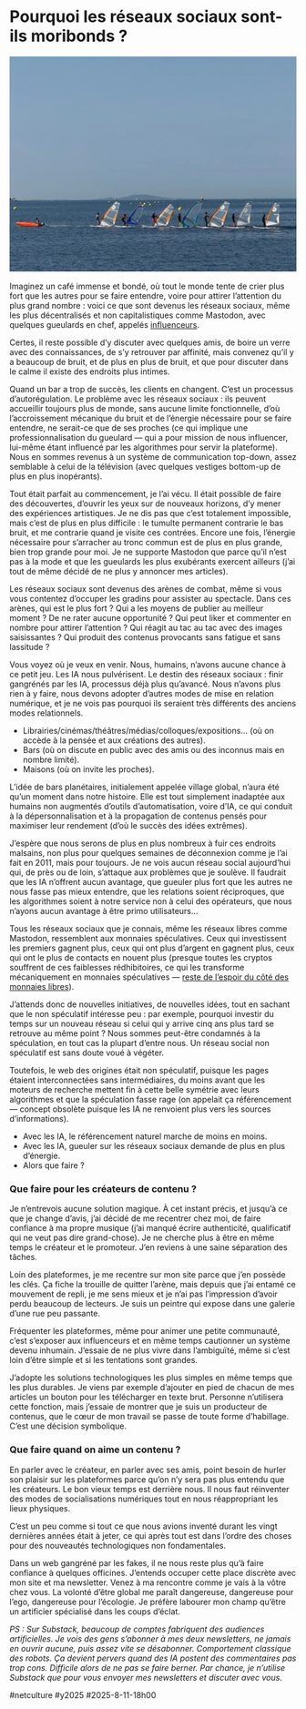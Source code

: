 # Pourquoi les réseaux sociaux sont-ils moribonds ?

![Véliplanchistes](_i/2025-08-07-103902-lamaison.webp)

Imaginez un café immense et bondé, où tout le monde tente de crier plus fort que les autres pour se faire entendre, voire pour attirer l’attention du plus grand nombre : voici ce que sont devenus les réseaux sociaux, même les plus décentralisés et non capitalistiques comme Mastodon, avec quelques gueulards en chef, appelés [influenceurs](https://tcrouzet.com/2025/08/08/non-influenceur/).

Certes, il reste possible d’y discuter avec quelques amis, de boire un verre avec des connaissances, de s’y retrouver par affinité, mais convenez qu’il y a beaucoup de bruit, et de plus en plus de bruit, et que pour discuter dans le calme il existe des endroits plus intimes. 

Quand un bar a trop de succès, les clients en changent. C’est un processus d’autorégulation. Le problème avec les réseaux sociaux : ils peuvent accueillir toujours plus de monde, sans aucune limite fonctionnelle, d’où l’accroissement mécanique du bruit et de l’énergie nécessaire pour se faire entendre, ne serait-ce que de ses proches (ce qui implique une professionnalisation du gueulard — qui a pour mission de nous influencer, lui-même étant influencé par les algorithmes pour servir la plateforme). Nous en sommes revenus à un système de communication top-down, assez semblable à celui de la télévision (avec quelques vestiges bottom-up de plus en plus inopérants).

Tout était parfait au commencement, je l’ai vécu. Il était possible de faire des découvertes, d’ouvrir les yeux sur de nouveaux horizons, d’y mener des expériences artistiques. Je ne dis pas que c’est totalement impossible, mais c’est de plus en plus difficile : le tumulte permanent contrarie le bas bruit, et me contrarie quand je visite ces contrées. Encore une fois, l’énergie nécessaire pour s’arracher au tronc commun est de plus en plus grande, bien trop grande pour moi. Je ne supporte Mastodon que parce qu’il n’est pas à la mode et que les gueulards les plus exubérants exercent ailleurs (j’ai tout de même décidé de ne plus y annoncer mes articles).

Les réseaux sociaux sont devenus des arènes de combat, même si vous vous contentez d’occuper les gradins pour assister au spectacle. Dans ces arènes, qui est le plus fort ? Qui a les moyens de publier au meilleur moment ? De ne rater aucune opportunité ? Qui peut liker et commenter en nombre pour attirer l’attention ? Qui réagit au tac au tac avec des images saisissantes ? Qui produit des contenus provocants sans fatigue et sans lassitude ?

Vous voyez où je veux en venir. Nous, humains, n’avons aucune chance à ce petit jeu. Les IA nous pulvérisent. Le destin des réseaux sociaux : finir gangrénés par les IA, processus déjà plus qu’avancé. Nous n’avons plus rien à y faire, nous devons adopter d’autres modes de mise en relation numérique, et je ne vois pas pourquoi ils seraient très différents des anciens modes relationnels.

- Librairies/cinémas/théâtres/médias/colloques/expositions… (où on accède à la pensée et aux créations des autres).
- Bars (où on discute en public avec des amis ou des inconnus mais en nombre limité).
- Maisons (où on invite les proches).

L’idée de bars planétaires, initialement appelée village global, n’aura été qu’un moment dans notre histoire. Elle est tout simplement inadaptée aux humains non augmentés d’outils d’automatisation, voire d’IA, ce qui conduit à la dépersonnalisation et à la propagation de contenus pensés pour maximiser leur rendement (d’où le succès des idées extrêmes).

J’espère que nous serons de plus en plus nombreux à fuir ces endroits malsains, non plus pour quelques semaines de déconnexion comme je l’ai fait en 2011, mais pour toujours. Je ne vois aucun réseau social aujourd’hui qui, de près ou de loin, s’attaque aux problèmes que je soulève. Il faudrait que les IA n’offrent aucun avantage, que gueuler plus fort que les autres ne nous fasse pas mieux entendre, que les relations soient réciproques, que les algorithmes soient à notre service non à celui des opérateurs, que nous n’ayons aucun avantage à être primo utilisateurs…

Tous les réseaux sociaux que je connais, même les réseaux libres comme Mastodon, ressemblent aux monnaies spéculatives. Ceux qui investissent les premiers gagnent plus, ceux qui ont plus d’argent en gagnent plus, ceux qui ont le plus de contacts en nouent plus (presque toutes les cryptos souffrent de ces faiblesses rédhibitoires, ce qui les transforme mécaniquement en monnaies spéculatives — [reste de l’espoir du côté des monnaies libres](https://monnaie-libre.fr/)).

J’attends donc de nouvelles initiatives, de nouvelles idées, tout en sachant que le non spéculatif intéresse peu : par exemple, pourquoi investir du temps sur un nouveau réseau si celui qui y arrive cinq ans plus tard se retrouve au même point ? Nous sommes peut-être condamnés à la spéculation, en tout cas la plupart d’entre nous. Un réseau social non spéculatif est sans doute voué à végéter.

Toutefois, le web des origines était non spéculatif, puisque les pages étaient interconnectées sans intermédiaires, du moins avant que les moteurs de recherche mettent fin à cette belle symétrie avec leurs algorithmes et que la spéculation fasse rage (on appelait ça référencement — concept obsolète puisque les IA ne renvoient plus vers les sources d’informations).

* Avec les IA, le référencement naturel marche de moins en moins.
* Avec les IA, gueuler sur les réseaux sociaux demande de plus en plus d’énergie.
* Alors que faire ?

### Que faire pour les créateurs de contenu ? 

Je n’entrevois aucune solution magique. À cet instant précis, et jusqu’à ce que je change d’avis, j’ai décidé de me recentrer chez moi, de faire confiance à ma propre musique (j’ai manqué écrire authenticité, qualificatif qui ne veut pas dire grand-chose). Je ne cherche plus à être en même temps le créateur et le promoteur. J’en reviens à une saine séparation des tâches.

Loin des plateformes, je me recentre sur mon site parce que j’en possède les clés. Ça fiche la trouille de quitter l’arène, mais depuis que j’ai entamé ce mouvement de repli, je me sens mieux et je n’ai pas l’impression d’avoir perdu beaucoup de lecteurs. Je suis un peintre qui expose dans une galerie d’une rue peu passante.

Fréquenter les plateformes, même pour animer une petite communauté, c’est s’exposer aux influenceurs et en même temps cautionner un système devenu inhumain. J’essaie de ne plus vivre dans l’ambiguïté, même si c’est loin d’être simple et si les tentations sont grandes.

J’adopte les solutions technologiques les plus simples en même temps que les plus durables. Je viens par exemple d’ajouter en pied de chacun de mes articles un bouton pour les télécharger en texte brut. Personne n’utilisera cette fonction, mais j’essaie de montrer que je suis un producteur de contenus, que le cœur de mon travail se passe de toute forme d’habillage. C’est une décision symbolique.

### Que faire quand on aime un contenu ?

En parler avec le créateur, en parler avec ses amis, point besoin de hurler son plaisir sur les plateformes parce qu’on n’y sera pas plus entendu que les créateurs. Le bon vieux temps est derrière nous. Il nous faut réinventer des modes de socialisations numériques tout en nous réappropriant les lieux physiques.

C’est un peu comme si tout ce que nous avions inventé durant les vingt dernières années était à jeter, ce qui après tout est dans l’ordre des choses pour des nouveautés technologiques non fondamentales.

Dans un web gangréné par les fakes, il ne nous reste plus qu’à faire confiance à quelques officines. J’entends occuper cette place discrète avec mon site et ma newsletter. Venez à ma rencontre comme je vais à la vôtre chez vous. La volonté d’être global me paraît dangereuse, dangereuse pour l’ego, dangereuse pour l’écologie. Je préfère labourer mon champ qu’être un artificier spécialisé dans les coups d’éclat.

*PS : Sur Substack, beaucoup de comptes fabriquent des audiences artificielles. Je vois des gens s’abonner à mes deux newsletters, ne jamais en ouvrir aucune, puis assez vite se désabonner. Comportement classique des robots. Ça devient pervers quand des IA postent des commentaires pas trop cons. Difficile alors de ne pas se faire berner. Par chance, je n’utilise Substack que pour vous envoyer mes newsletters et discuter avec vous.*

#netculture #y2025 #2025-8-11-18h00
